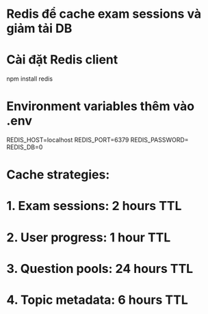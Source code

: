 # Redis để cache exam sessions và giảm tải DB

# Cài đặt Redis client

npm install redis

# Environment variables thêm vào .env

REDIS_HOST=localhost
REDIS_PORT=6379
REDIS_PASSWORD=
REDIS_DB=0

# Cache strategies:

# 1. Exam sessions: 2 hours TTL

# 2. User progress: 1 hour TTL

# 3. Question pools: 24 hours TTL

# 4. Topic metadata: 6 hours TTL
